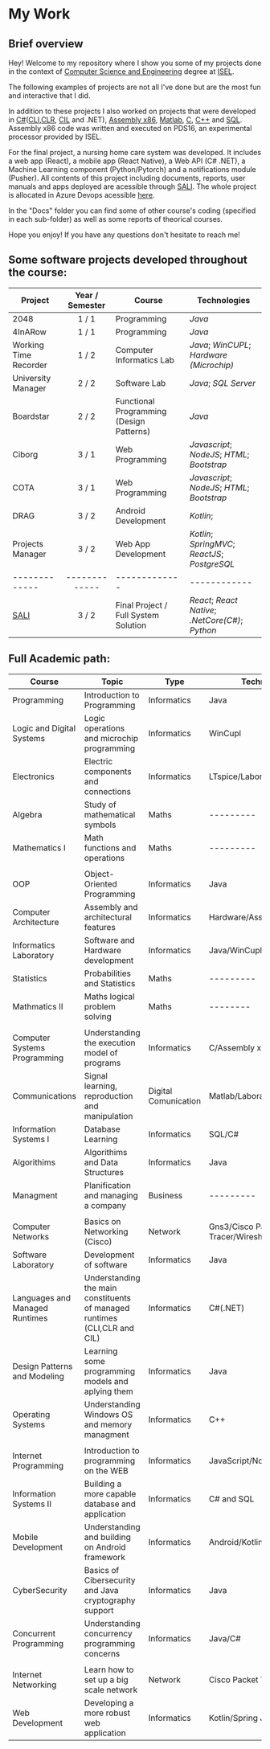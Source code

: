 # My Work

## Brief overview
Hey! Welcome to my repository where I show you some of my projects done in the context of [Computer Science and Engineering](https://isel.pt/cursos/licenciaturas/engenharia-informatica-e-de-computadores) degree at [ISEL](https://isel.pt/). 

The following examples of projects are not all I've done but are the most fun and interactive that I did. 

In addition to these projects I also worked on projects that were developed in [C#](https://docs.microsoft.com/en-us/dotnet/csharp/getting-started/)([CLI](https://en.wikipedia.org/wiki/Common_Language_Infrastructure),[CLR](https://en.wikipedia.org/wiki/Common_Language_Runtime), [CIL](https://en.wikipedia.org/wiki/Common_Intermediate_Language) and .NET), [Assembly x86](https://en.wikipedia.org/wiki/X86_assembly_language), [Matlab](https://www.mathworks.com/products/matlab.html), [C](https://en.wikipedia.org/wiki/C_(programming_language)), [C++](https://en.wikipedia.org/wiki/C%2B%2B) and [SQL](https://en.wikipedia.org/wiki/SQL). Assembly x86 code was written and executed on PDS16, an experimental processor provided by ISEL.

For the final project, a nursing home care system was developed. It includes a web app (React), a mobile app (React Native),  a Web API (C# .NET), a Machine Learning component (Python/Pytorch) and a notifications module (Pusher). All contents of this project including documents, reports, user manuals and apps deployed are acessible through [SALI](https://www.sali.pt/). The whole project is allocated in Azure Devops acessible [here](https://dev.azure.com/isel-ps/Sali%20-%20Sistema%20de%20Apoio%20a%20Lar%20de%20Idosos).

In the "Docs" folder you can find some of other course's coding (specified in each sub-folder) as well as some reports of theorical courses.

Hope you enjoy! If you have any questions don't hesitate to reach me!

## Some software projects developed throughout the course:

| Project        | Year  / Semester        | Course  | Technologies
| -------------  |:-------------:|-------------|------------|
| 2048      	| 1 / 1| Programming | _Java_ |
| 4InARow      	| 1 / 1| Programming | _Java_ |
| Working Time Recorder | 1 / 2| Computer Informatics Lab | _Java_; _WinCUPL_; _Hardware (Microchip)_ |
| University Manager | 2 / 2 | Software Lab | _Java_; _SQL Server_ |
| Boardstar 	| 2 / 2| Functional Programming (Design Patterns) | _Java_ |
| Ciborg| 3 / 1 | Web Programming | _Javascript_; _NodeJS_; _HTML_; _Bootstrap_ |
| COTA 	| 3 / 1| Web Programming | _Javascript_; _NodeJS_; _HTML_; _Bootstrap_ |
| DRAG | 3 / 2 | Android Development | _Kotlin_;  |
| Projects Manager | 3 / 2 | Web App Development | _Kotlin_; _SpringMVC_; _ReactJS_; _PostgreSQL_  |
| -------------  |-------------|-------------|------------|
| [SALI](https://www.sali.pt/) | 3 / 2 | Final Project / Full System Solution | _React_; _React Native_; _.NetCore(C#)_; _Python_  |




## Full Academic path:

| Course | Topic | Type | Technologies | Year/Semester |
|--------|-------|------|--------------|---------------|
| Programming       | Introduction to Programming      | Informatics     |  Java            |  1/1             |
| Logic and Digital Systems       | Logic operations and microchip programming       | Informatics     | WinCupl             |  1/1             |
| Electronics       | Electric components and connections      |  Informatics    |   LTspice/Laboratory   |  1/1             |
| Algebra      | Study of mathematical symbols      | Maths     | --------- |     1/1          |
| Mathematics I      |  Math functions and operations     | Maths      |  ---------   |       1/1        |
| | | | | |
| OOP    |  Object-Oriented Programming     | Informatics     | Java              |  1/2             |
| Computer Architecture     | Assembly and architectural features       |  Informatics    |   Hardware/Assembly           | 1/2              |
| Informatics Laboratory     | Software and Hardware development      | Informatics     |  Java/WinCupl/Hardware            |  1/2             |
| Statistics       | Probabilities and Statistics       | Maths      | ---------    | 1/2              |
| Mathmatics II       |  Maths logical problem solving      | Maths     | --------  | 1/2              |
| | | | | |
| Computer Systems Programming      | Understanding the execution model of programs      | Informatics      | C/Assembly x86             | 2/1              |
| Communications       | Signal learning, reproduction and manipulation     | Digital Comunication     |  Matlab/Laboratory            | 2/1               |
| Information Systems I|Database Learning|Informatics|SQL/C#|2/1|
| Algorithims | Algorithims and Data Structures | Informatics | Java | 2/1 |
| Managment | Planification and managing a company  | Business |--------- | 2/1 |
| | | | | |
| Computer Networks | Basics on Networking (Cisco) | Network | Gns3/Cisco Packet Tracer/Wireshark | 2/2 |
| Software Laboratory| Development of software  | Informatics | Java | 2/2 |
| Languages and Managed Runtimes |Understanding the main constituents of managed runtimes (CLI,CLR and CIL) | Informatics | C#(.NET) | 2/2 |
|Design Patterns and Modeling | Learning some programming models and aplying them | Informatics | Java | 2/2 |
| Operating Systems | Understanding Windows OS and memory managment| Informatics| C++| 2/2|
| | | | | |
| Internet Programming | Introduction to programming on the WEB | Informatics | JavaScript/NodeJs/HTML/CSS |3/1 |
| Information Systems II | Building a more capable database and application | Informatics | C# and SQL | 3/1  |
| Mobile Development | Understanding and building on Android framework | Informatics | Android/Kotlin | 3/1 |
| CyberSecurity | Basics of Cibersecurity and Java cryptography support | Informatics | Java | 3/1 |
| Concurrent Programming | Understanding concurrency programming concerns | Informatics | Java/C# | 3/1 |
| | | | | |
| Internet Networking | Learn how to set up a big scale network| Network | Cisco Packet Tracer/Gns3 | 3/2 |
| Web Development | Developing a more robust web application | Informatics  | Kotlin/Spring JavaScript/React | 3/2 |











